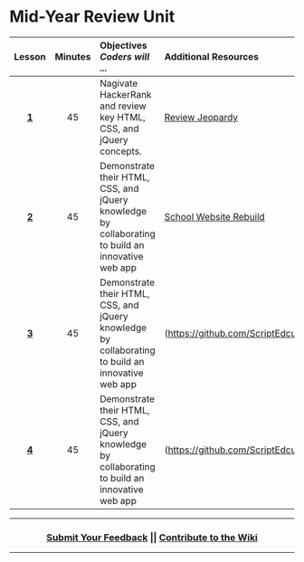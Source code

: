 # Mid-Year Review Unit 

|Lesson|Minutes|Objectives <br> *Coders will ...*|Additional Resources|
|:-------:|:-------:|:-------|:-------|
|[**1**]()|45| Nagivate HackerRank and review key HTML, CSS, and jQuery concepts. |[Review Jeopardy](https://docs.google.com/presentation/d/1R3-7fGxamtDVgjeS7oxjGUrwRMk6weSa6pEczrAJXY8/edit#slide=id.g1d0118cf2a_0_406)|
|[**2**](https://docs.google.com/presentation/d/19o4kDNFIBuZ9FvIYVrzWUezzL1CQnTf456UN01HhIGI/edit#slide=id.g469d7f88be_0_6)|45| Demonstrate their HTML, CSS, and jQuery knowledge by collaborating to build an innovative web app |[School Website Rebuild](https://github.com/ScriptEdcurriculum/curriculum2016/tree/master/year1/units/unitReview/topics/topic3)|
|[**3**](https://docs.google.com/presentation/d/19o4kDNFIBuZ9FvIYVrzWUezzL1CQnTf456UN01HhIGI/edit#slide=id.g46c73300a0_0_22)|45| Demonstrate their HTML, CSS, and jQuery knowledge by collaborating to build an innovative web app|(https://github.com/ScriptEdcurriculum/curriculum2016/tree/master/year1/units/unitReview/topics/topic3)|
|[**4**](https://docs.google.com/presentation/d/19o4kDNFIBuZ9FvIYVrzWUezzL1CQnTf456UN01HhIGI/edit#slide=id.g46c73300a0_0_54)|45| Demonstrate their HTML, CSS, and jQuery knowledge by collaborating to build an innovative web app |(https://github.com/ScriptEdcurriculum/curriculum2016/tree/master/year1/units/unitReview/topics/topic3)|


----
<h3 align="center"><a href="https://docs.google.com/forms/d/e/1FAIpQLSeLpI-m6UKvIxk97F8R1iidFRaYXJ3dfcUuIjx2Pz0WMfO1SA/viewform">Submit Your Feedback</a> || <a href="https://github.com/ScriptEdcurriculum/curriculum18-19/wiki">Contribute to the Wiki</a> </h3>

----

